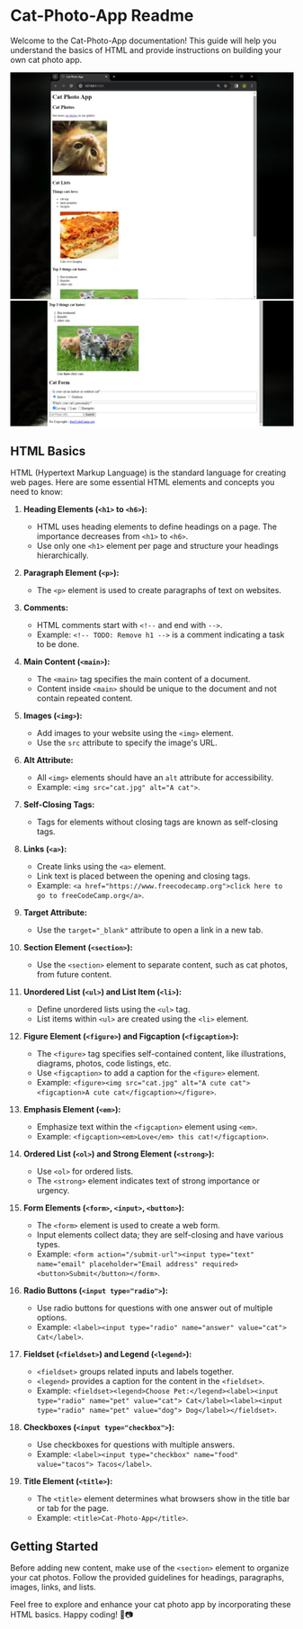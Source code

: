# Cat-Photo-App Readme

Welcome to the Cat-Photo-App documentation! This guide will help you understand the basics of HTML and provide instructions on building your own cat photo app.

![Cat Photo App](Cat-Photo-App-Design_1.png) ![Cat Photo App](Cat-Photo-App-Design_2.png)


## HTML Basics

HTML (Hypertext Markup Language) is the standard language for creating web pages. Here are some essential HTML elements and concepts you need to know:

1. **Heading Elements (`<h1>` to `<h6>`):**
   - HTML uses heading elements to define headings on a page. The importance decreases from `<h1>` to `<h6>`.
   - Use only one `<h1>` element per page and structure your headings hierarchically.

2. **Paragraph Element (`<p>`):**
   - The `<p>` element is used to create paragraphs of text on websites.

3. **Comments:**
   - HTML comments start with `<!--` and end with `-->`.
   - Example: `<!-- TODO: Remove h1 -->` is a comment indicating a task to be done.

4. **Main Content (`<main>`):**
   - The `<main>` tag specifies the main content of a document.
   - Content inside `<main>` should be unique to the document and not contain repeated content.

5. **Images (`<img>`):**
   - Add images to your website using the `<img>` element.
   - Use the `src` attribute to specify the image's URL.

6. **Alt Attribute:**
   - All `<img>` elements should have an `alt` attribute for accessibility.
   - Example: `<img src="cat.jpg" alt="A cat">`.

7. **Self-Closing Tags:**
   - Tags for elements without closing tags are known as self-closing tags.

8. **Links (`<a>`):**
   - Create links using the `<a>` element.
   - Link text is placed between the opening and closing tags.
   - Example: `<a href="https://www.freecodecamp.org">click here to go to freeCodeCamp.org</a>`.

9. **Target Attribute:**
   - Use the `target="_blank"` attribute to open a link in a new tab.

10. **Section Element (`<section>`):**
    - Use the `<section>` element to separate content, such as cat photos, from future content.

11. **Unordered List (`<ul>`) and List Item (`<li>`):**
    - Define unordered lists using the `<ul>` tag.
    - List items within `<ul>` are created using the `<li>` element.

12. **Figure Element (`<figure>`) and Figcaption (`<figcaption>`):**
    - The `<figure>` tag specifies self-contained content, like illustrations, diagrams, photos, code listings, etc.
    - Use `<figcaption>` to add a caption for the `<figure>` element.
    - Example: `<figure><img src="cat.jpg" alt="A cute cat"><figcaption>A cute cat</figcaption></figure>`.

13. **Emphasis Element (`<em>`):**
    - Emphasize text within the `<figcaption>` element using `<em>`.
    - Example: `<figcaption><em>Love</em> this cat!</figcaption>`.

14. **Ordered List (`<ol>`) and Strong Element (`<strong>`):**
    - Use `<ol>` for ordered lists.
    - The `<strong>` element indicates text of strong importance or urgency.

15. **Form Elements (`<form>`, `<input>`, `<button>`):**
    - The `<form>` element is used to create a web form.
    - Input elements collect data; they are self-closing and have various types.
    - Example: `<form action="/submit-url"><input type="text" name="email" placeholder="Email address" required><button>Submit</button></form>`.

16. **Radio Buttons (`<input type="radio">`):**
    - Use radio buttons for questions with one answer out of multiple options.
    - Example: `<label><input type="radio" name="answer" value="cat"> Cat</label>`.

17. **Fieldset (`<fieldset>`) and Legend (`<legend>`):**
    - `<fieldset>` groups related inputs and labels together.
    - `<legend>` provides a caption for the content in the `<fieldset>`.
    - Example: `<fieldset><legend>Choose Pet:</legend><label><input type="radio" name="pet" value="cat"> Cat</label><label><input type="radio" name="pet" value="dog"> Dog</label></fieldset>`.

18. **Checkboxes (`<input type="checkbox">`):**
    - Use checkboxes for questions with multiple answers.
    - Example: `<label><input type="checkbox" name="food" value="tacos"> Tacos</label>`.

19. **Title Element (`<title>`):**
    - The `<title>` element determines what browsers show in the title bar or tab for the page.
    - Example: `<title>Cat-Photo-App</title>`.

## Getting Started

Before adding new content, make use of the `<section>` element to organize your cat photos. Follow the provided guidelines for headings, paragraphs, images, links, and lists.

Feel free to explore and enhance your cat photo app by incorporating these HTML basics. Happy coding! 🐾📷
